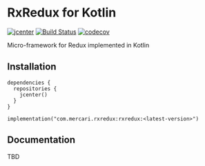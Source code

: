 # RxRedux for Kotlin

[![jcenter](https://api.bintray.com/packages/mercari-inc/maven/rxreduxk/images/download.svg)](https://bintray.com/mercari-inc/maven/rxreduxk/_latestVersion) 
[![Build Status](https://circleci.com/gh/mercari/RxReduxK.svg?style=svg)](https://circleci.com/gh/mercari/RxReduxK)
[![codecov](https://codecov.io/gh/mercari/rxredux/branch/master/graph/badge.svg)](https://codecov.io/gh/mercari/RxReduxK)

Micro-framework for Redux implemented in Kotlin

## Installation

```
dependencies {
  repositories {
    jcenter()
  }
}

implementation("com.mercari.rxredux:rxredux:<latest-version>")
```

## Documentation

TBD
